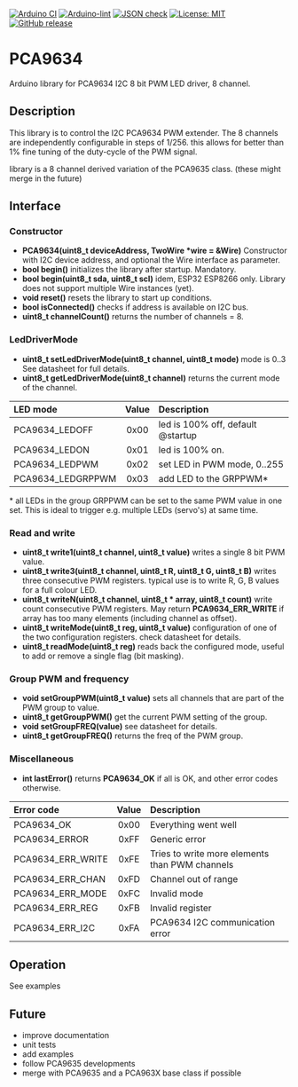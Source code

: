 
[![Arduino CI](https://github.com/RobTillaart/PCA9634/workflows/Arduino%20CI/badge.svg)](https://github.com/marketplace/actions/arduino_ci)
[![Arduino-lint](https://github.com/RobTillaart/PCA9634/actions/workflows/arduino-lint.yml/badge.svg)](https://github.com/RobTillaart/PCA9634/actions/workflows/arduino-lint.yml)
[![JSON check](https://github.com/RobTillaart/PCA9634/actions/workflows/jsoncheck.yml/badge.svg)](https://github.com/RobTillaart/PCA9634/actions/workflows/jsoncheck.yml)
[![License: MIT](https://img.shields.io/badge/license-MIT-green.svg)](https://github.com/RobTillaart/PCA9634/blob/master/LICENSE)
[![GitHub release](https://img.shields.io/github/release/RobTillaart/PCA9634.svg?maxAge=3600)](https://github.com/RobTillaart/PCA9634/releases)


# PCA9634

Arduino library for PCA9634 I2C 8 bit PWM LED driver, 8 channel.


## Description

This library is to control the I2C PCA9634 PWM extender.
The 8 channels are independently configurable in steps of 1/256.
this allows for better than 1% fine tuning of the duty-cycle
of the PWM signal. 

library is a 8 channel derived variation of the PCA9635 class.
(these might merge in the future)


## Interface


### Constructor

- **PCA9634(uint8_t deviceAddress, TwoWire \*wire = &Wire)** Constructor with I2C device address, 
and optional the Wire interface as parameter.
- **bool begin()** initializes the library after startup. Mandatory.
- **bool begin(uint8_t sda, uint8_t scl)** idem, ESP32 ESP8266 only. Library does not support 
multiple Wire instances (yet).
- **void reset()** resets the library to start up conditions.
- **bool isConnected()** checks if address is available on I2C bus.
- **uint8_t channelCount()** returns the number of channels = 8.

### LedDriverMode

- **uint8_t setLedDriverMode(uint8_t channel, uint8_t mode)** mode is 0..3 See datasheet for full details.
- **uint8_t getLedDriverMode(uint8_t channel)** returns the current mode of the channel.

| LED mode           | Value | Description                       |
|:-------------------|:-----:|:----------------------------------|
| PCA9634_LEDOFF     | 0x00  | led is 100% off, default @startup |
| PCA9634_LEDON      | 0x01  | led is 100% on.                   |
| PCA9634_LEDPWM     | 0x02  | set LED in PWM mode, 0..255       |
| PCA9634_LEDGRPPWM  | 0x03  | add LED to the GRPPWM*            |

\* all LEDs in the group GRPPWM can be set to the same PWM value in one set.
This is ideal to trigger e.g. multiple LEDs (servo's) at same time.


### Read and write

- **uint8_t write1(uint8_t channel, uint8_t value)** writes a single 8 bit PWM value.
- **uint8_t write3(uint8_t channel, uint8_t R, uint8_t G, uint8_t B)** writes three consecutive PWM registers.
typical use is to write R, G, B values for a full colour LED.
- **uint8_t writeN(uint8_t channel, uint8_t \* array, uint8_t count)** write count consecutive PWM registers. 
May return **PCA9634_ERR_WRITE** if array has too many elements 
(including channel as offset).
- **uint8_t writeMode(uint8_t reg, uint8_t value)** configuration of one of the two configuration registers.
check datasheet for details.
- **uint8_t readMode(uint8_t reg)** reads back the configured mode, 
useful to add or remove a single flag (bit masking).


### Group PWM and frequency

- **void setGroupPWM(uint8_t value)** sets all channels that are part of the PWM group to value.
- **uint8_t getGroupPWM()** get the current PWM setting of the group.
- **void setGroupFREQ(value)** see datasheet for details. 
- **uint8_t getGroupFREQ()** returns the freq of the PWM group.


### Miscellaneous

- **int lastError()** returns **PCA9634_OK** if all is OK, and other error codes otherwise.

| Error code        | Value | Description          |
|:------------------|:-----:|:---------------------|
| PCA9634_OK        | 0x00  | Everything went well
| PCA9634_ERROR     | 0xFF  | Generic error
| PCA9634_ERR_WRITE | 0xFE  | Tries to write more elements than PWM channels
| PCA9634_ERR_CHAN  | 0xFD  | Channel out of range
| PCA9634_ERR_MODE  | 0xFC  | Invalid mode
| PCA9634_ERR_REG   | 0xFB  | Invalid register
| PCA9634_ERR_I2C   | 0xFA  | PCA9634 I2C communication error


## Operation

See examples


## Future

- improve documentation
- unit tests
- add examples
- follow PCA9635 developments
- merge with PCA9635 and a PCA963X base class if possible

